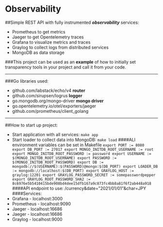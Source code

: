 # Observability

##Simple REST API with fully instrumented ***observability*** services:
- Prometheus to get metrics
- Jaeger to get Opentelemetry traces
- Grafana to visualize metrics and traces
- Graylog to collect logs from distributed services
- MongoDB as data storage

###This project can be used as an **example** of how to initially set transparency tools in your project
and call it from your code.

---

###Go libraries used:
- github.com/labstack/echo/v4 **router**
- github.com/sirupsen/logrus **logger**
- go.mongodb.org/mongo-driver **mongo driver**
- go.opentelemetry.io/otel/exporters/jaeger
- github.com/prometheus/client_golang

---

##How to start up project:
- Start application with all services:
``make app``
- Start loader to collect data into MongoDB:
``make load``
####ALl environment variables can be set in Makefile
    ``export PORT := 8080
    export DB_PORT := 27017
    export MONGO_INITDB_ROOT_USERNAME := root
    export MONGO_INITDB_ROOT_PASSWORD := password
    export USERNAME := $(MONGO_INITDB_ROOT_USERNAME)
    export PASSWORD := $(MONGO_INITDB_ROOT_PASSWORD)
    export DB := mongodb://$(USERNAME):$(PASSWORD)@mongo:$(DB_PORT)
    export LOADER_DB := mongodb://localhost:$(DB_PORT)
    export GRAYLOG_HOST := graylog:12201
    export GRAYLOG_PASSWORD_SECRET := somepasswordpepper
    export GRAYLOG_ROOT_PASSWORD_SHA2 := 8c6976e5b5410415bde908bd4dee15dfb167a9c873fc4bb8a81f6f2ab448a918``
####API endpoint to use:
    /currency&date="2021/01/01"&char=JPY
####Services:
- Grafana - localhost:3000
- Prometheus - localhost:9090
- Jaeger - localhost:16686
- Jaeger - localhost:16686
- Graylog - localhost:9000
